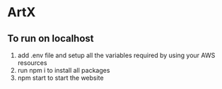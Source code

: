 # ArtX

## To run on localhost
 
1. add .env file and setup all the variables required by using your AWS resources
2. run npm i to install all packages
3. npm start to start the website
